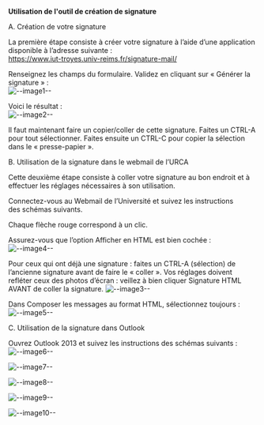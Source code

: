 **Utilisation de l'outil de création de signature**

A. Création de votre signature

La première étape consiste à créer votre signature à l’aide d’une application disponible à l’adresse suivante :  
https://www.iut-troyes.univ-reims.fr/signature-mail/

Renseignez les champs du formulaire. Validez en cliquant sur « Générer la signature » :  
![--image1--](https://raw.githubusercontent.com/brahimmachkouri/signature-mail/main/images/new_image1.png)

Voici le résultat :  
![--image2--](https://raw.githubusercontent.com/brahimmachkouri/signature-mail/main/images/new_image2.jpg)  

Il faut maintenant faire un copier/coller de cette signature. Faites un CTRL-A pour tout sélectionner. Faites ensuite un CTRL-C pour copier la sélection dans le « presse-papier ».

B. Utilisation de la signature dans le webmail de l’URCA

Cette deuxième étape consiste à coller votre signature au bon endroit et à effectuer les réglages nécessaires à son utilisation.

Connectez-vous au Webmail de l’Université et suivez les instructions des schémas suivants.

Chaque flèche rouge correspond à un clic.


Assurez-vous que l’option Afficher en HTML est bien cochée :
![--image4--](https://raw.githubusercontent.com/brahimmachkouri/signature-mail/main/images/new_roundcube2.png)  

Pour ceux qui ont déjà une signature : faites un CTRL-A (sélection) de l’ancienne signature avant de faire le « coller ».
Vos réglages doivent refléter ceux des photos d’écran : veillez à bien cliquer Signature HTML AVANT de coller la signature. 
![--image3--](https://raw.githubusercontent.com/brahimmachkouri/signature-mail/main/images/new_roundcube1.png)  

 Dans Composer les messages au format HTML, sélectionnez toujours :
![--image5--](https://raw.githubusercontent.com/brahimmachkouri/signature-mail/main/images/new_roundcube3.png)  
 
C. Utilisation de la signature dans Outlook

Ouvrez Outlook 2013 et suivez les instructions des schémas suivants :  
![--image6--](https://raw.githubusercontent.com/brahimmachkouri/signature-mail/main/images/new_outlook1.jpg)  

![--image7--](https://raw.githubusercontent.com/brahimmachkouri/signature-mail/main/images/new_outlook2.jpg)  

![--image8--](https://raw.githubusercontent.com/brahimmachkouri/signature-mail/main/images/new_outlook3.jpg)  

![--image9--](https://raw.githubusercontent.com/brahimmachkouri/signature-mail/main/images/new_outlook4.jpg)  

![--image10--](https://raw.githubusercontent.com/brahimmachkouri/signature-mail/main/images/new_outlook5.jpg)  


